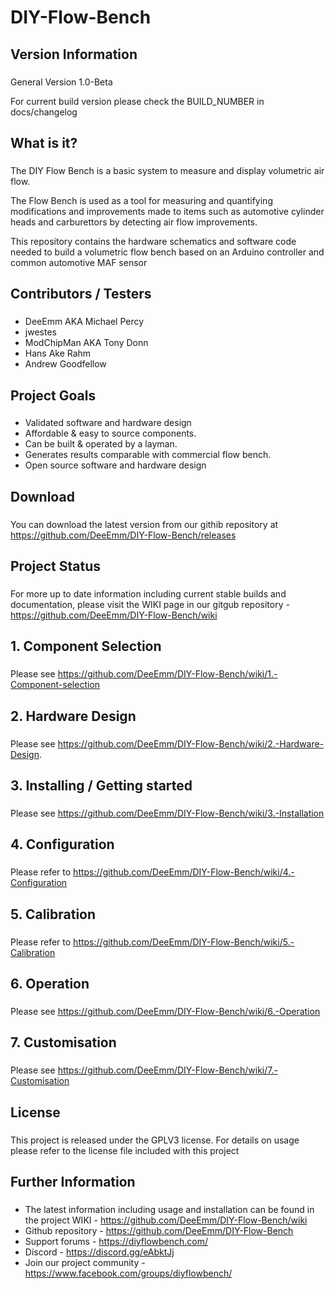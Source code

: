 # DIY-Flow-Bench

## Version Information
###

General Version 1.0-Beta

For current build version please check the BUILD_NUMBER in  docs/changelog



## What is it?
###

The DIY Flow Bench is a basic system to measure and display volumetric air flow.

The Flow Bench is used as a tool for measuring and quantifying modifications and improvements made to items such as automotive cylinder heads and carburettors by detecting air flow improvements.

This repository contains the hardware schematics and software code needed to build a volumetric flow bench based on an Arduino controller and common automotive MAF sensor


## Contributors / Testers
###

- DeeEmm AKA Michael Percy
- jwestes
- ModChipMan AKA Tony Donn
- Hans Ake Rahm
- Andrew Goodfellow



## Project Goals
###
- Validated software and hardware design
- Affordable & easy to source components.
- Can be built & operated by a layman.
- Generates results comparable with commercial flow bench.
- Open source software and hardware design


## Download
###

You can download the latest version from our githib repository at https://github.com/DeeEmm/DIY-Flow-Bench/releases


## Project Status
###

For more up to date information including current stable builds and documentation, please visit the WIKI page in our gitgub repository - https://github.com/DeeEmm/DIY-Flow-Bench/wiki



## 1. Component Selection
###

Please see https://github.com/DeeEmm/DIY-Flow-Bench/wiki/1.-Component-selection


## 2. Hardware Design
###

Please see https://github.com/DeeEmm/DIY-Flow-Bench/wiki/2.-Hardware-Design.


## 3. Installing / Getting started
###

Please see https://github.com/DeeEmm/DIY-Flow-Bench/wiki/3.-Installation



## 4. Configuration
###

Please refer to https://github.com/DeeEmm/DIY-Flow-Bench/wiki/4.-Configuration


## 5. Calibration
###

Please refer to https://github.com/DeeEmm/DIY-Flow-Bench/wiki/5.-Calibration

## 6. Operation
###

Please see https://github.com/DeeEmm/DIY-Flow-Bench/wiki/6.-Operation


## 7. Customisation
###

Please see https://github.com/DeeEmm/DIY-Flow-Bench/wiki/7.-Customisation



## License
###

This project is released under the GPLV3 license. For details on usage please refer to the license file included with this project



## Further Information
###

- The latest information including usage and installation can be found in the project WIKI - https://github.com/DeeEmm/DIY-Flow-Bench/wiki
- Github repository - https://github.com/DeeEmm/DIY-Flow-Bench
- Support forums - https://diyflowbench.com/
- Discord - https://discord.gg/eAbktJj
- Join our project community - https://www.facebook.com/groups/diyflowbench/ 
